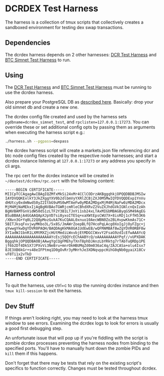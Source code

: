 # DCRDEX Test Harness

The harness is a collection of tmux scripts that collectively creates a
sandboxed environment for testing dex swap transactions.

## Dependencies

The dcrdex harness depends on 2 other harnesses: [DCR Test Harness](../dcr/README.md)
and [BTC Simnet Test Harness](../btc/README.md) to run.

## Using

The [DCR Test Harness](../dcr/README.md) and [BTC Simnet Test Harness](../btc/README.md)
must be running to use the dcrdex harness.

Also prepare your PostgreSQL DB as [described here](https://github.com/decred/dcrdex/wiki/Simnet-Testing#prepare-the-postgresql-db).
Basically: drop your old simnet db and create a new one.

The dcrdex config file created and used by the harness sets `pgdbname=dcrdex_simnet_test`,
and `rpclisten=127.0.0.1:17273`. You can override these or set additional config opts
by passing them as arguments when executing the harness script e.g.:
```sh
./harness.sh --pgpass=dexpass
```

The dcrdex harness script will create a markets.json file referencing dcr and btc
node config files created by the respective node harnesses; and start a dcrdex
instance listening at `127.0.0.1:17273` or any address you specify in cli args.

The rpc cert for the dcrdex instance will be created in `~/dextest/dcrdex/rpc.cert`
with the following content:
```
-----BEGIN CERTIFICATE-----
MIICpTCCAgagAwIBAgIQZMfxMkSi24xMr4CClCODrzAKBggqhkjOPQQDBDBJMSIw
IAYDVQQKExlkY3JkZXggYXV0b2dlbmVyYXRlZCBjZXJ0MSMwIQYDVQQDExp1YnVu
dHUtcy0xdmNwdS0yZ2ItbG9uMS0wMTAeFw0yMDA2MDgxMjM4MjNaFw0zMDA2MDcx
MjM4MjNaMEkxIjAgBgNVBAoTGWRjcmRleCBhdXRvZ2VuZXJhdGVkIGNlcnQxIzAh
BgNVBAMTGnVidW50dS1zLTF2Y3B1LTJnYi1sb24xLTAxMIGbMBAGByqGSM49AgEG
BSuBBAAjA4GGAAQApXJpVD7si8yxoITESq+xaXWtEpsCWU7X+8isRDj1cFfH53K6
/XNvn3G+Yq0L22Q8pMozGukA7KuCQAAL0xnuo10AecWBN0Zo2BLHvpwKkmAs71C+
5BITJksqFxvjwyMKbo3L/5x8S/JmAWrZoepBLfQ7HcoPqLAcg0XoIgJjOyFZgc+j
gYwwgYkwDgYDVR0PAQH/BAQDAgKkMA8GA1UdEwEB/wQFMAMBAf8wZgYDVR0RBF8w
XYIadWJ1bnR1LXMtMXZjcHUtMmdiLWxvbjEtMDGCCWxvY2FsaG9zdIcEfwAAAYcQ
AAAAAAAAAAAAAAAAAAAAAYcEsj5QQYcEChAABYcQ/oAAAAAAAAAYPqf//vUPXDAK
BggqhkjOPQQDBAOBjAAwgYgCQgFMEhyTXnT8phDJAnzLbYRktg7rTAbTuQRDp1PE
jf6b2Df4DkSX7JPXvVi3NeBru+mnrOkHBUMqZd0m036aC4q/ZAJCASa+olu4Isx7
8JE3XB6kGr+s48eIFPtmq1D0gOvRr3yMHrhJe3XDNqvppcHihG0qNb0gyaiX18Cv
vF8Ti1x2vTkD
-----END CERTIFICATE-----
```

## Harness control

To quit the harness, use ctrl+c to stop the running dcrdex instance and then 
`tmux kill-session` to exit the harness.

## Dev Stuff

If things aren't looking right, you may need to look at the harness tmux window
to see errors. Examining the dcrdex logs to look for errors is usually a good
first debugging step.

An unfortunate issue that will pop up if you're fiddling with the script is
zombie dcrdex processes preventing the harness nodes from binding to the
specified ports. You'll have to manually hunt down the zombie PIDs and `kill`
them if this happens.

Don't forget that there may be tests that rely on the existing script's
specifics to function correctly. Changes must be tested throughout dcrdex.
